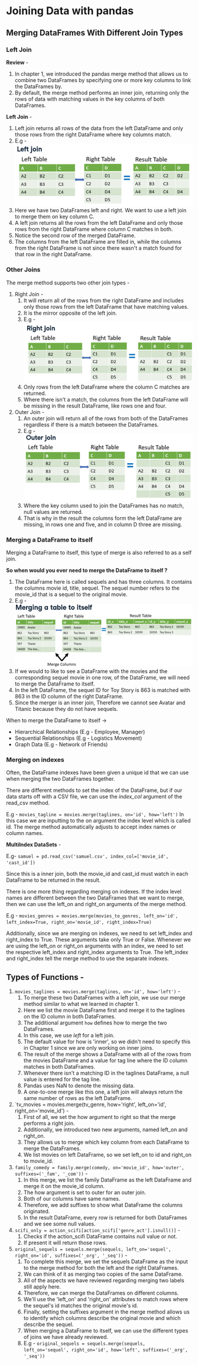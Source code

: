 # Joining Data with pandas

## Merging DataFrames With Different Join Types

### Left Join

**Review** -

1. In chapter 1, we introduced the pandas merge method that allows us to combine two DataFrames by specifying one or more key columns to link the DataFrames by.
2. By default, the merge method performs an inner join, returning only the rows of data with matching values in the key columns of both DataFrames.

**Left Join** -

1. Left join returns all rows of the data from the left DataFrame and only those rows from the right DataFrame where key columns match.
2. E.g - ![Left Join](Images/Img%20-%203.png)
3. Here we have two DataFrames left and right. We want to use a left join to merge them on key column C.
4. A left join returns all the rows from the left DataFrame and only those rows from the right DataFrame where column C matches in both.
5. Notice the second row of the merged DataFrame.
6. The columns from the left DataFrame are filled in, while the columns from the right DataFrame is not since there wasn't a match found for that row in the right DataFrame.

### Other Joins

The merge method supports two other join types -

1. Right Join -
   1. It will return all of the rows from the right DataFrame and includes only those rows from the left DataFrame that have matching values.
   2. It is the mirror opposite of the left join.
   3. E.g - ![Right Join](Images/Img%20-%204.png)
   4. Only rows from the left DataFrame where the column C matches are returned.
   5. Where there isn't a match, the columns from the left DataFrame will be missing in the result DataFrame, like rows one and four.
2. Outer Join -
   1. An outer join will return all of the rows from both of the DataFrames regardless if there is a match between the DataFrames.
   2. E.g - ![Outer Join](Images/Img%20-%205.png)
   3. Where the key column used to join the DataFrames has no match, null values are returned.
   4. That is why in the result the columns form the left DataFrame are missing, in rows one and five, and in column D three are missing.

### Merging a DataFrame to itself

Merging a DataFrame to itself, this type of merge is also referred to as a self join.

**So when would you ever need to merge the DataFrame to itself ?**

1. The DataFrame here is called sequels and has three columns. It contains the columns movie id, title, sequel. The sequel number refers to the movie_id that is a sequel to the original movie.
2. E.g - ![Self Join](Images/Img%20-%206.png)
3. If we would to like to see a DataFrame with the movies and the corresponding sequel movie in one row, of the DataFrame, we will need to merge the DataFrame to itself.
4. In the left DataFrame, the sequel ID for Toy Story is 863 is matched with 863 in the ID column of the right DataFrame.
5. Since the merger is an inner join, Therefore we cannot see Avatar and Titanic because they do not have sequels.

When to merge the DataFrame to itself ->

- Hierarchical Relationships (E.g - Employee, Manager)
- Sequential Relationships (E.g - Logistics Movement)
- Graph Data (E.g - Network of Friends)

### Merging on indexes

Often, the DataFrame indexes have been given a unique id that we can use when merging the two DataFrames together.

There are different methods to set the index of the DataFrame, but if our data starts off with a CSV file, we can use the _index_col_ argument of the read_csv method.

E.g - `movies_tagline = movies.merge(taglines, on='id', how='left')`
In this case we are inputting to the on argument the index level which is called id.
The merge method automatically adjusts to accept index names or column names.

**MultiIndex DataSets** -

E.g- `samuel = pd.read_csv('samuel.csv', index_col=['movie_id', 'cast_id'])`

Since this is a inner join, both the movie_id and cast_id must watch in each DataFrame to be returned in the result.

There is one more thing regarding merging on indexes. If the index level names are different between the two DataFrames that we want to merge, then we can use the left_on and right_on arguments of the merge method.

E.g - `movies_genres = movies.merge(movies_to_genres, left_on='id', left_index=True, right_on='movie_id', right_index=True)`

Additionally, since we are merging on indexes, we need to set left_index and right_index to True.
These arguments take only True or False.
Whenever we are using the left_on or right_on arguments with an index, we need to set the respective left_index and right_index arguments to True.
The left_index and right_index tell the merge method to use the separate indexes.

## Types of Functions -

1. `movies_taglines = movies.merge(taglines, on='id', how='left')` -
   1. To merge these two DataFrames with a left join, we use our merge method similar to what we learned in chapter 1.
   2. Here we list the movie DataFrame first and merge it to the taglines on the ID column in both DataFrames.
   3. The additional argument `how` defines how to merge the two DataFrames.
   4. In this case, we use _left_ for a left join.
   5. The default value for how is 'inner', so we didn't need to specify this in Chapter 1 since we are only working on inner joins.
   6. The result of the merge shows a DataFrame with all of the rows from the movies DataFrame and a value for tag line where the ID column matches in both DataFrames.
   7. Whenever there isn't a matching ID in the taglines DataFrame, a null value is entered for the tag line.
   8. Pandas uses NaN to denote the missing data.
   9. A one-to-one merge like this one, a left join will always return the same number of rows as the left DataFrame.
2. `tv_movies = movies.merge(tv_genre, how='right', left_on='id', right_on='movie_id') -
   1. First of all, we set the how argument to right so that the merge performs a right join.
   2. Additionally, we introduced two new arguments, named left_on and right_on.
   3. They allows us to merge which key column from each DataFrame to merge the DataFrames.
   4. We list movies on left DataFrame, so we set left_on to id and right_on to movie_id.
3. `family_comedy = family.merge(comedy, on='movie_id', how='outer', suffixes=('_fam', '_com'))` -
   1. In this merge, we list the family DataFrame as the left DataFrame and merge it on the movie_id column.
   2. The how argument is set to outer for an outer join.
   3. Both of our columns have same names.
   4. Therefore, we add suffixes to show what DataFrame the columns originated.
   5. In the result DataFrame, every row is returned for both DataFrames and we see some null values.
4. `scifi_only = action_scifi[action_scifi['genre_act'].isnull()]` -
   1. Checks if the action_scifi DataFrame contains null value or not.
   2. If present it will return those rows.
5. `original_sequels = sequels.merge(sequels, left_on='sequel', right_on='id', suffixes=('_org', '_seq'))` -
   1. To complete this merge, we set the sequels DataFrame as the input to the merge method for both the left and the right DataFrames.
   2. We can think of it as merging two copies of the same DataFrame.
   3. All of the aspects we have reviewed regarding merging two labels still apply here.
   4. Therefore, we can merge the DataFrames on different columns.
   5. We'll use the 'left_on' and 'right_on' attributes to match rows where the sequel's id matches the original movie's id.
   6. Finally, setting the suffixes argument in the merge method allows us to identify which columns describe the original movie and which describe the sequel.
   7. When merging a DataFrame to itself, we can use the different types of joins we have already reviewed.
   8. E.g - `original_sequels = sequels.merge(sequels, left_on='sequel', right_on='id', how='left', suffixes=('_org', '_seq'))`
